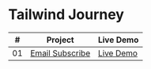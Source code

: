 # Tailwind Journey

|  #  | Project                                                                                                            | Live Demo                                                                            |
| :-: | ------------------------------------------------------------------------------------------------------------------ | ------------------------------------------------------------------------------------ |
| 01  | [Email Subscribe](https://github.com/Rafiul-Islam/Tailwind-Journey/tree/main/mini/email-subscribe)                 | [Live Demo](https://tailwind-journey.netlify.app/mini/email-subscribe/)        |
